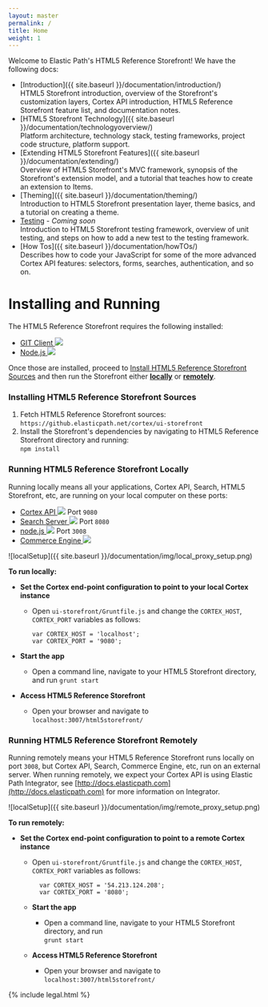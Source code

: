 ```yaml
---
layout: master
permalink: /
title: Home
weight: 1
---
```


Welcome to Elastic Path's HTML5 Reference Storefront!
We have the following docs:

* [Introduction]({{ site.baseurl }}/documentation/introduction/)   
HTML5 Storefront introduction, overview of the Storefront's customization layers, Cortex API introduction, HTML5 Reference Storefront feature list, and documentation notes.
* [HTML5 Storefront Technology]({{ site.baseurl }}/documentation/technologyoverview/)   
Platform architecture, technology stack, testing frameworks, project code structure, platform support.
* [Extending HTML5 Storefront Features]({{ site.baseurl }}/documentation/extending/)   
Overview of HTML5 Storefront's MVC framework, synopsis of the Storefront's extension model, and a tutorial that teaches how to create an extension to Items.
* [Theming]({{ site.baseurl }}/documentation/theming/)   
Introduction to HTML5 Storefront presentation layer, theme basics, and a tutorial on creating a theme.
* [Testing]()  - *Coming soon*   
Introduction to HTML5 Storefront testing framework, overview of unit testing, and steps on how to add a new test to the testing framework.
* [How Tos]({{ site.baseurl }}/documentation/howTOs/)   
Describes how to code your JavaScript for some of the more advanced Cortex API features: selectors, forms, searches, authentication, and so on.

Installing and Running
====================
The HTML5 Reference Storefront requires the following installed:

<ul>
<li><a href="http://git-scm.com/downloads" target="_blank">GIT Client <img src="{{ site.baseurl }}/documentation/img/extlink.png" /></a></li>
<li><a href="http://nodejs.org/" target="_blank">Node.js <img src="{{ site.baseurl }}/documentation/img/extlink.png" /></a></li>
</ul>

Once those are installed, proceed to [Install HTML5 Reference Storefront Sources](#installing-html5-reference-storefront-sources) and then run the Storefront either
**[locally](#running-html5-reference-storefront-locally)** or **[remotely](#running-html5-reference-storefront-remotely)**.

### <a name="installing-html5-reference-storefront-sources"> </a> Installing HTML5 Reference Storefront Sources
1. Fetch HTML5 Reference Storefront sources:
`https://github.elasticpath.net/cortex/ui-storefront`
2. Install the Storefront's dependencies by navigating to HTML5 Reference Storefront directory and running:   
`npm install`

### <a name="running-html5-reference-storefront-locally"> </a>Running HTML5 Reference Storefront Locally
Running locally means all your applications, Cortex API, Search, HTML5 Storefront, etc, are running on your local computer on these ports:

<ul>
<li><a href="https://docs.elasticpath.com/display/EPCAPIDEV/Installation+and+Configuration+Guide" target="_blank">Cortex API <img src="{{ site.baseurl }}/documentation/img/extlink.png" /></a> Port <code>9080</code></li>
<li><a href="https://docs.elasticpath.com/display/EP680DEV/Installation+and+Configuration+Guide" target="_blank">Search Server <img src="{{ site.baseurl }}/documentation/img/extlink.png" /></a> Port <code>8080</code></li>
<li><a href="http://nodejs.org/" target="_blank">node.js <img src="{{ site.baseurl }}/documentation/img/extlink.png" /></a> Port <code>3008</code></li>
<li><a href="https://docs.elasticpath.com/display/EP680DEV/Installation+and+Configuration+Guide" target="_blank">Commerce Engine <img src="{{ site.baseurl }}/documentation/img/extlink.png" /></a></li>
</ul>

![localSetup]({{ site.baseurl }}/documentation/img/local_proxy_setup.png)

**To run locally:**

* **Set the Cortex end-point configuration to point to your local Cortex instance**

  * Open `ui-storefront/Gruntfile.js` and change the `CORTEX_HOST`, `CORTEX_PORT` variables as follows:

        var CORTEX_HOST = 'localhost';
        var CORTEX_PORT = '9080';

* **Start the app**

  * Open a command line, navigate to your HTML5 Storefront directory, and run
    `grunt start`

* **Access HTML5 Reference Storefront**

  * Open your browser and navigate to   
    `localhost:3007/html5storefront/`

### <a name="running-html5-reference-storefront-remotely"> </a>Running HTML5 Reference Storefront Remotely
Running remotely means your HTML5 Reference Storefront runs locally on port `3008`, but Cortex API, Search, Commerce Engine, etc, run on an external server.
When running remotely, we expect your Cortex API is using Elastic Path Integrator, see [http://docs.elasticpath.com](http://docs.elasticpath.com) for more information on Integrator.

![localSetup]({{ site.baseurl }}/documentation/img/remote_proxy_setup.png)

**To run remotely:**

* **Set the Cortex end-point configuration to point to a remote Cortex instance**

  * Open `ui-storefront/Gruntfile.js` and change the `CORTEX_HOST`, `CORTEX_PORT` variables as follows:

          var CORTEX_HOST = '54.213.124.208';
          var CORTEX_PORT = '8080';

  * **Start the app**

    * Open a command line, navigate to your HTML5 Storefront directory, and run   
    `grunt start`

  * **Access HTML5 Reference Storefront**

    * Open your browser and navigate to   
    `localhost:3007/html5storefront/`

{% include legal.html %}